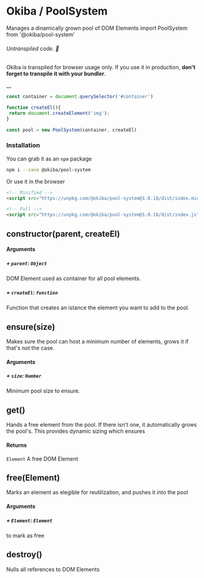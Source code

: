 

# Okiba / PoolSystem
Manages a dinamically grown pool of DOM Elements
import PoolSystem from '@okiba/pool-system'


###### Untranspiled code. 🛑

Okiba is transpiled for browser usage only. If you use it in production, **don't forget to transpile it with your bundler**.

__



```javascript
const container = document.querySelector('#container')

function createEl(){
 return document.createElement('img');
}

const pool = new PoolSystem(container, createEl)
```



### Installation

You can grab it as an `npm` package
```bash
npm i --save @okiba/pool-system
```

Or use it in the browser
```html
<!-- Minified -->
<script src="https://unpkg.com/@okiba/pool-system@1.0.18/dist/index.min.js"></script>

<!-- Full -->
<script src="https://unpkg.com/@okiba/pool-system@1.0.18/dist/index.js"></script>
```




## constructor(parent, createEl)









#### Arguments


##### + `parent`: `Object`

DOM Element used as container for all pool elements.


##### + `createEl`: `function`

Function that creates an istance the element you want to add to the pool.





## ensure(size)


Makes sure the pool can host a minimum number of elements,
grows it if that's not the case.







#### Arguments


##### + `size`: `Number`

Minimum pool size to ensure.





## get()


Hands a free element from the pool.
If there isn't one, it automatically grows the pool's.
This provides dynamic sizing which ensures







#### Returns

`Element` A free DOM Element
## free(Element)


Marks an element as elegible for reutilization,
and pushes it into the pool







#### Arguments


##### + `Element`: `Element`

to mark as free





## destroy()


Nulls all references to DOM Elements






